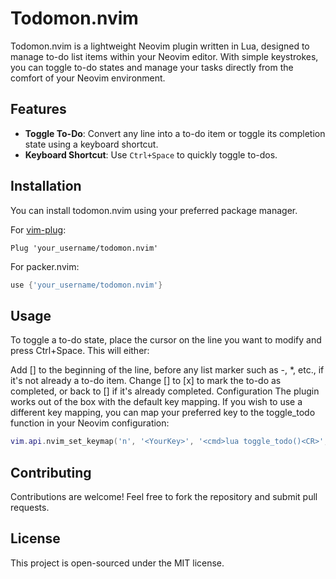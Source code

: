 # Todomon.nvim

Todomon.nvim is a lightweight Neovim plugin written in Lua, designed to manage to-do list items within your Neovim editor. With simple keystrokes, you can toggle to-do states and manage your tasks directly from the comfort of your Neovim environment.

## Features

- **Toggle To-Do**: Convert any line into a to-do item or toggle its completion state using a keyboard shortcut.
- **Keyboard Shortcut**: Use `Ctrl+Space` to quickly toggle to-dos.

## Installation

You can install todomon.nvim using your preferred package manager.

For [vim-plug](https://github.com/junegunn/vim-plug):

```vim
Plug 'your_username/todomon.nvim'
```
For packer.nvim:

```lua
use {'your_username/todomon.nvim'}
```

## Usage

To toggle a to-do state, place the cursor on the line you want to modify and press Ctrl+Space. This will either:

Add [] to the beginning of the line, before any list marker such as -, *, etc., if it's not already a to-do item.
Change [] to [x] to mark the to-do as completed, or back to [] if it's already completed.
Configuration
The plugin works out of the box with the default key mapping. If you wish to use a different key mapping, you can map your preferred key to the toggle_todo function in your Neovim configuration:

``` lua
vim.api.nvim_set_keymap('n', '<YourKey>', '<cmd>lua toggle_todo()<CR>', { noremap = true, silent = true })
```

## Contributing
Contributions are welcome! Feel free to fork the repository and submit pull requests.

## License
This project is open-sourced under the MIT license.
